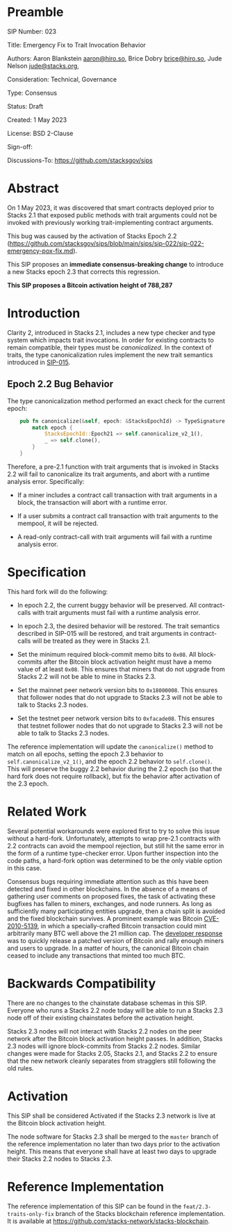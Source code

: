 # Preamble

SIP Number: 023

Title: Emergency Fix to Trait Invocation Behavior

Authors:
    Aaron Blankstein <aaron@hiro.so>,
    Brice Dobry <brice@hiro.so>,
    Jude Nelson <jude@stacks.org>,

Consideration: Technical, Governance

Type: Consensus

Status: Draft

Created: 1 May 2023

License: BSD 2-Clause

Sign-off: 

Discussions-To: https://github.com/stacksgov/sips

# Abstract

On 1 May 2023, it was discovered that smart contracts deployed prior to Stacks 2.1
that exposed public methods with
trait arguments could not be invoked with previously working trait-implementing
contract arguments.

This bug was caused by the activation of Stacks Epoch 2.2 (https://github.com/stacksgov/sips/blob/main/sips/sip-022/sip-022-emergency-pox-fix.md).

This SIP proposes an **immediate consensus-breaking change** to
introduce a new Stacks epoch 2.3 that corrects this regression.

**This SIP proposes a Bitcoin activation height of 788,287**

# Introduction

Clarity 2, introduced in Stacks 2.1, includes a new type checker and type system which
impacts trait invocations. In order for existing contracts to remain
compatible, their types must be _canonicalized_. In the context of traits, 
the type canonicalization rules implement the new trait semantics introduced in
[SIP-015](./sips/sip-015/sip-015-network-upgrade.md).

## Epoch 2.2 Bug Behavior

The type canonicalization method performed an exact check for the current epoch:

```rust
    pub fn canonicalize(&self, epoch: &StacksEpochId) -> TypeSignature {
        match epoch {
            StacksEpochId::Epoch21 => self.canonicalize_v2_1(),
            _ => self.clone(),
        }
    }
```

Therefore, a pre-2.1 function with trait arguments that is invoked in Stacks 2.2
will fail to canonicalize its trait arguments, and abort with a
runtime analysis error. Specifically:

* If a miner includes a contract call transaction with trait arguments in a block, the transaction will abort with a runtime error.

* If a user submits a contract call transaction with trait arguments to the
  mempool, it will be rejected.

* A read-only contract-call with trait arguments will fail with a runtime
  analysis error.

# Specification

This hard fork will do the following:

* In epoch 2.2, the current buggy behavior will be preserved.  All
  contract-calls with trait arguments must fail with a runtime analysis error.

* In epoch 2.3, the desired behavior will be restored.  The trait semantics
  described in SIP-015 will be restored, and trait arguments in
  contract-calls will be treated as they were in Stacks 2.1.

* Set the minimum required block-commit memo bits to `0x08`.  All block-commits
  after the Bitcoin block activation height must have a memo value of at least
`0x08`.  This ensures that miners that do not upgrade from Stacks 2.2 will not
be able to mine in Stacks 2.3.

* Set the mainnet peer network version bits to `0x18000008`.  This ensures that follower
  nodes that do not upgrade to Stacks 2.3 will not be able to talk to Stacks
2.3 nodes.

* Set the testnet peer network version bits to `0xfacade08`.  This ensures that
  testnet follower nodes that do not upgrade to Stacks 2.3 will not be able to
talk to Stacks 2.3 nodes.

The reference implementation will update the `canonicalize()` method to match on all epochs, setting
the epoch 2.3 behavior to `self.canonicalize_v2_1()`, and the epoch 2.2 behavior to `self.clone()`.
This will preserve the buggy 2.2 behavior during the 2.2 epoch (so that the
hard fork does not require rollback), but fix the behavior after activation
of the 2.3 epoch.

# Related Work

Several potential workarounds were explored first to try to solve this issue without a hard-fork. 
Unfortunately, attempts to wrap pre-2.1 contracts with 2.2 contracts can avoid the mempool rejection, 
but still hit the same error in the form of a runtime type-checker error. 
Upon further inspection into the code paths, a hard-fork option was determined to be the only viable option in this case.

Consensus bugs requiring immediate attention such as this
have been detected and fixed in other blockchains.  In the
absence of a means of gathering user comments on proposed fixes, the task of
activating these bugfixes has fallen to miners, exchanges, and node runners.  As
long as sufficiently many participating entities upgrade, then a chain split is
avoided and the fixed blockchain survives.  A prominent example was Bitcoin
[CVE-2010-5139](https://www.cvedetails.com/cve/CVE-2010-5139/), in which a
specially-crafted Bitcoin transaction could mint arbitrarily many BTC well above
the 21 million cap.  The [developer
response](https://bitcointalk.org/index.php?topic=823.0) was to quickly release
a patched version of Bitcoin and rally enough miners and users to upgrade.  In a
matter of hours, the canonical Bitcoin chain ceased to include any transactions
that minted too much BTC.

# Backwards Compatibility

There are no changes to the chainstate database schemas in this SIP.  Everyone
who runs a Stacks 2.2 node today will be able to run a Stacks 2.3 node off of
their existing chainstates before the activation height.

Stacks 2.3 nodes will not interact with Stacks 2.2 nodes on the peer
network after the Bitcoin block activation height passes.  In
addition, Stacks 2.3 nodes will ignore block-commits from Stacks 2.2
nodes.  Similar changes were made for Stacks 2.05, Stacks 2.1, and
Stacks 2.2 to ensure that the new network cleanly separates from
stragglers still following the old rules.

# Activation

This SIP shall be considered Activated if the Stacks 2.3 network is live at the
Bitcoin block activation height.

The node software for Stacks 2.3 shall be merged to the `master` branch of the
reference implementation no later than two days prior to the activation
height. This means that everyone shall have at least two days to upgrade
their Stacks 2.2 nodes to Stacks 2.3.

# Reference Implementation

The reference implementation of this SIP can be found in the
`feat/2.3-traits-only-fix` branch of
the Stacks blockchain reference implementation.  It is available at
https://github.com/stacks-network/stacks-blockchain.
